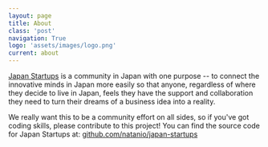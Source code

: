 ```yaml
---
layout: page
title: About
class: 'post'
navigation: True
logo: 'assets/images/logo.png'
current: about
---
```


[Japan Startups](http://japanstartups.com/) is a community in Japan with one purpose -- to connect the innovative minds in Japan more easily so that anyone, regardless of where they decide to live in Japan, feels they have the support and collaboration they need to turn their dreams of a business idea into a reality.

We really want this to be a community effort on all sides, so if you've got coding skills, please contribute to this project! You can find the source code for Japan Startups at: [github.com/natanio/japan-startups](https://github.com/natanio/japan-startups)
